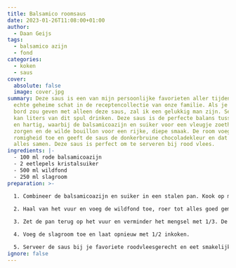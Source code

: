 ```yaml
---
title: Balsamico roomsaus
date: 2023-01-26T11:08:00+01:00
author:
  - Daan Geijs
tags:
  - balsamico azijn
  - fond
categories:
  - koken
  - saus
cover:
  absolute: false
  image: cover.jpg
summary: Deze saus is een van mijn persoonlijke favorieten aller tijden en een
  echte geheime schat in de receptencollectie van onze familie. Als je me een
  bord zou geven met alleen deze saus, zal ik een gelukkig man zijn. Serieus, ik
  kan liters van dit spul drinken. Deze saus is de perfecte balans tussen zoet
  en hartig, waarbij de balsamicoazijn en suiker voor een vleugje zoetheid
  zorgen en de wilde bouillon voor een rijke, diepe smaak. De room voegt een
  romigheid toe en geeft de saus de donkerbruine chocoladekleur en dat brengt
  alles samen. Deze saus is perfect om te serveren bij rood vlees.
ingredients: |-
  - 100 ml rode balsamicoazijn
  - 2 eetlepels kristalsuiker
  - 500 ml wildfond
  - 250 ml slagroom
preparation: >-
  
  1. Combineer de balsamicoazijn en suiker in een stalen pan. Kook op middelhoog vuur tot het mengsel dikker wordt en stroperig wordt. Roer constant om aanbranden te voorkomen.

  2. Haal van het vuur en voeg de wildfond toe, roer tot alles goed gemengd is.

  3. Zet de pan terug op het vuur en verminder het mengsel met 1/3. De saus zal verder indikken.

  4. Voeg de slagroom toe en laat opnieuw met 1/2 inkoken.

  5. Serveer de saus bij je favoriete roodvleesgerecht en eet smakelijk!
ignore: false
---
```

